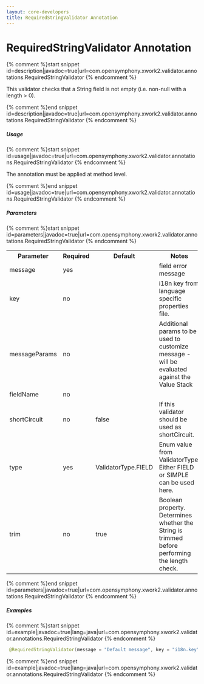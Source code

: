 ```yaml
---
layout: core-developers
title: RequiredStringValidator Annotation
---
```


# RequiredStringValidator Annotation



{% comment %}start snippet id=description|javadoc=true|url=com.opensymphony.xwork2.validator.annotations.RequiredStringValidator {% endcomment %}
<p> This validator checks that a String field is not empty (i.e. non-null with a length > 0).
</p>
{% comment %}end snippet id=description|javadoc=true|url=com.opensymphony.xwork2.validator.annotations.RequiredStringValidator {% endcomment %}

##### Usage



{% comment %}start snippet id=usage|javadoc=true|url=com.opensymphony.xwork2.validator.annotations.RequiredStringValidator {% endcomment %}
<p> <p>The annotation must be applied at method level.</p>
</p>
{% comment %}end snippet id=usage|javadoc=true|url=com.opensymphony.xwork2.validator.annotations.RequiredStringValidator {% endcomment %}

##### Parameters



{% comment %}start snippet id=parameters|javadoc=true|url=com.opensymphony.xwork2.validator.annotations.RequiredStringValidator {% endcomment %}
<p> <table class='confluenceTable' summary=''>
 <tr>
 <th class='confluenceTh'> Parameter </th>
 <th class='confluenceTh'> Required </th>
 <th class='confluenceTh'> Default </th>
 <th class='confluenceTh'> Notes </th>
 </tr>
 <tr>
 <td class='confluenceTd'>message</td>
 <td class='confluenceTd'>yes</td>
 <td class='confluenceTd'>&nbsp;</td>
 <td class='confluenceTd'>field error message</td>
 </tr>
 <tr>
 <td class='confluenceTd'>key</td>
 <td class='confluenceTd'>no</td>
 <td class='confluenceTd'>&nbsp;</td>
 <td class='confluenceTd'>i18n key from language specific properties file.</td>
 </tr>
 <tr>
 <td class='confluenceTd'>messageParams</td>
 <td class='confluenceTd'>no</td>
 <td class='confluenceTd'>&nbsp;</td>
 <td class='confluenceTd'>Additional params to be used to customize message - will be evaluated against the Value Stack</td>
 </tr>
 <tr>
 <td class='confluenceTd'>fieldName</td>
 <td class='confluenceTd'>no</td>
 <td class='confluenceTd'>&nbsp;</td>
 <td class='confluenceTd'>&nbsp;</td>
 </tr>
 <tr>
 <td class='confluenceTd'>shortCircuit</td>
 <td class='confluenceTd'>no</td>
 <td class='confluenceTd'>false</td>
 <td class='confluenceTd'>If this validator should be used as shortCircuit.</td>
 </tr>
 <tr>
 <td class='confluenceTd'>type</td>
 <td class='confluenceTd'>yes</td>
 <td class='confluenceTd'>ValidatorType.FIELD</td>
 <td class='confluenceTd'>Enum value from ValidatorType. Either FIELD or SIMPLE can be used here.</td>
 </tr>
 <tr>
 <td class='confluenceTd'> trim </td>
 <td class='confluenceTd'> no </td>
 <td class='confluenceTd'> true </td>
 <td class='confluenceTd'> Boolean property.  Determines whether the String is trimmed before performing the length check.  </td>
 </tr>
 </table>
</p>
{% comment %}end snippet id=parameters|javadoc=true|url=com.opensymphony.xwork2.validator.annotations.RequiredStringValidator {% endcomment %}

##### Examples



{% comment %}start snippet id=example|javadoc=true|lang=java|url=com.opensymphony.xwork2.validator.annotations.RequiredStringValidator {% endcomment %}

```java
 @RequiredStringValidator(message = "Default message", key = "i18n.key", shortCircuit = true, trim = true)

```

{% comment %}end snippet id=example|javadoc=true|lang=java|url=com.opensymphony.xwork2.validator.annotations.RequiredStringValidator {% endcomment %}
